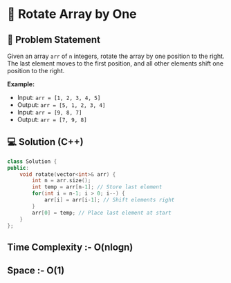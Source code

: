 # 📌 Rotate Array by One

## 📝 Problem Statement
Given an array `arr` of `n` integers, rotate the array by one position to the right. The last element moves to the first position, and all other elements shift one position to the right.

**Example:**
- Input: `arr = [1, 2, 3, 4, 5]`
- Output: `arr = [5, 1, 2, 3, 4]`
- Input: `arr = [9, 8, 7]`
- Output: `arr = [7, 9, 8]`

## 💻 Solution (C++)
```cpp
class Solution {
public:
    void rotate(vector<int>& arr) {
        int n = arr.size();
        int temp = arr[n-1]; // Store last element
        for(int i = n-1; i > 0; i--) {
            arr[i] = arr[i-1]; // Shift elements right
        }
        arr[0] = temp; // Place last element at start
    }
};
```
## Time Complexity :- O(nlogn) 
## Space :- O(1)